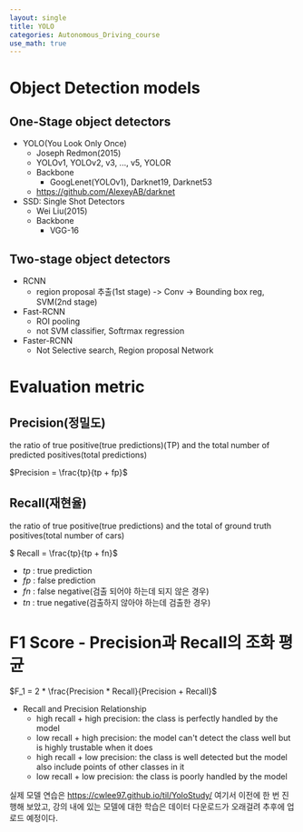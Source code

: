 ```yaml
---
layout: single
title: YOLO
categories: Autonomous_Driving_course
use_math: true
---
```


# Object Detection models

## One-Stage object detectors
* YOLO(You Look Only Once)
    * Joseph Redmon(2015)
    * YOLOv1, YOLOv2, v3, ..., v5, YOLOR
    * Backbone
        * GoogLenet(YOLOv1), Darknet19, Darknet53
    * https://github.com/AlexeyAB/darknet
* SSD: Single Shot Detectors
    * Wei Liu(2015)
    * Backbone
        * VGG-16

## Two-stage object detectors
* RCNN
    * region proposal 추출(1st stage) -> Conv -> Bounding box reg, SVM(2nd stage)
* Fast-RCNN
    * ROI pooling
    * not SVM classifier, Softrmax regression
* Faster-RCNN
    * Not Selective search, Region proposal Network

# Evaluation metric
## Precision(정밀도)
the ratio of true positive(true predictions)(TP) and the total number of predicted positives(total predictions)

$Precision = \frac{tp}{tp + fp}$

## Recall(재현율)
the ratio of true positive(true predictions) and the total of ground truth positives(total number of cars)

$ Recall = \frac{tp}{tp + fn}$

* $tp$ : true prediction
* $fp$ : false prediction
* $fn$ : false negative(검출 되어야 하는데 되지 않은 경우)
* $tn$ : true negative(검출하지 않아야 하는데 검출한 경우)

# F1 Score - Precision과 Recall의 조화 평균
$F_1 = 2 * \frac{Precision * Recall}{Precision + Recall}$

* Recall and Precision Relationship
    * high recall + high precision: the class is perfectly handled by the model
    * low recall + high precision: the model can't detect the class well but is highly trustable when it does
    * high recall + low precision: the class is well detected but the model also include points of other classes in it
    * low recall + low precision: the class is poorly handled by the model

실제 모델 연습은 https://cwlee97.github.io/til/YoloStudy/ 여기서 이전에 한 번 진행해 보았고, 강의 내에 있는 모델에 대한 학습은 데이터 다운로드가 오래걸려 추후에 업로드 예정이다.